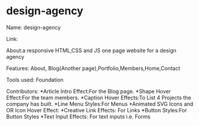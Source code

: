 # design-agency


Name: design-agency

Link:

About:a responsive HTML,CSS and JS one page website for a design agency

Features: About, Blog(Another page),Portfolio,Members,Home,Contact

Tools used: Foundation

Contributors:
*Article Intro Effect:For the Blog page.
*Shape Hover Effect:For the team members.
*Caption Hover Effects:To List 4 Projects the company has built.
*Line Menu Styles:For Menus
*Animated SVG Icons and OR Icon Hover Effect:
*Creative Link Effects: For Links
*Button Styles:For Button Styles
*Text Input Effects: For text inputs i.e. Forms



